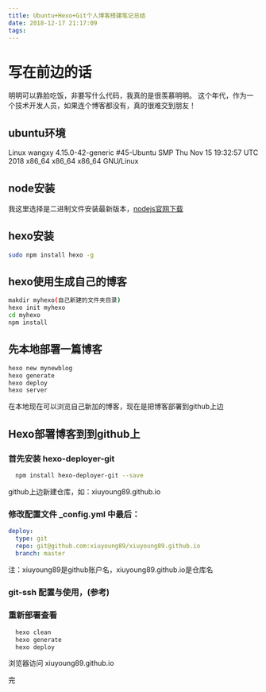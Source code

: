 ```yaml
---
title: Ubuntu+Hexo+Git个人博客搭建笔记总结
date: 2018-12-17 21:17:09
tags:
---
```


# 写在前边的话

明明可以靠脸吃饭，非要写什么代码，我真的是很羡慕明明。
这个年代，作为一个技术开发人员，如果连个博客都没有，真的很难交到朋友！

## ubuntu环境

Linux wangxy 4.15.0-42-generic #45-Ubuntu SMP Thu Nov 15 19:32:57 UTC 2018 x86_64 x86_64 x86_64 GNU/Linux

## node安装

我这里选择是二进制文件安装最新版本，[nodejs官网下载](https://nodejs.org/zh-cn/download/current/)

## hexo安装

```bash
sudo npm install hexo -g
```

## hexo使用生成自己的博客

```bash
makdir myhexo(自己新建的文件夹目录)
hexo init myhexo
cd myhexo
npm install
```

## 先本地部署一篇博客

```bash
hexo new mynewblog
hexo generate
hexo deploy
hexo server
```

在本地现在可以浏览自己新加的博客，现在是把博客部署到github上边

## Hexo部署博客到到github上

### 首先安装 hexo-deployer-git

```bash
  npm install hexo-deployer-git --save
```

github上边新建仓库，如：xiuyoung89.github.io

### 修改配置文件 _config.yml 中最后：

```yml
deploy:
  type: git
  repo: git@github.com:xiuyoung89/xiuyoung89.github.io
  branch: master
```

注：xiuyoung89是github账户名，xiuyoung89.github.io是仓库名

### git-ssh 配置与使用，(参考)

### 重新部署查看

```bash
  hexo clean
  hexo generate
  hexo deploy
```

浏览器访问 xiuyoung89.github.io

完
